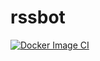 # rssbot
[![Docker Image CI](https://github.com/ipkstef/rssbot/actions/workflows/docker-image.yml/badge.svg)](https://github.com/ipkstef/rssbot/actions/workflows/docker-image.yml)
